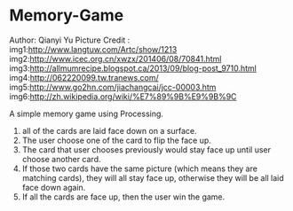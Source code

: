 # Memory-Game
Author: Qianyi Yu
Picture Credit :
 img1:http://www.langtuw.com/Artc/show/1213
 img2:http://www.icec.org.cn/xwzx/201406/08/70841.html
 img3:http://allmumrecipe.blogspot.ca/2013/09/blog-post_9710.html
 img4:http://062220099.tw.tranews.com/
 img5:http://www.go2hn.com/jiachangcai/jcc-00003.htm
 img6:http://zh.wikipedia.org/wiki/%E7%89%9B%E9%9B%9C
 
A simple memory game using Processing. 
1. all of the cards are laid face down on a surface. 
2. The user choose one of the card to flip the face up.
3. The card that user chooses previously would stay face up until user choose another card.
4. If those two cards have the same picture (which means they are matching cards), they will all stay face up, otherwise they will be all laid face down again.
5. If all the cards are face up, then the user win the game.
 
